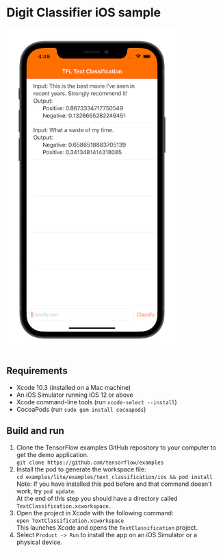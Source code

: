 # Digit Classifier iOS sample

<img src="screenshot.png" />

## Requirements

*  Xcode 10.3 (installed on a Mac machine)
*  An iOS Simulator running iOS 12 or above
*  Xcode command-line tools (run ```xcode-select --install```)
*  CocoaPods (run ```sudo gem install cocoapods```)

## Build and run

1. Clone the TensorFlow examples GitHub repository to your computer to get the
demo
application.<br/>
```git clone https://github.com/tensorflow/examples```
1. Install the pod to generate the workspace file:<br/>
```cd examples/lite/examples/text_classification/ios && pod install```<br/>
Note: If you have installed this pod before and that command doesn't work, try ```pod update```.<br/>
At the end of this step you should have a directory called ```TextClassification.xcworkspace```.
1. Open the project in Xcode with the following command:<br/>
```open TextClassification.xcworkspace```<br/>
This launches Xcode and opens the ```TextClassification``` project.
1. Select `Product -> Run` to install the app on an iOS Simulator or a physical
device.
